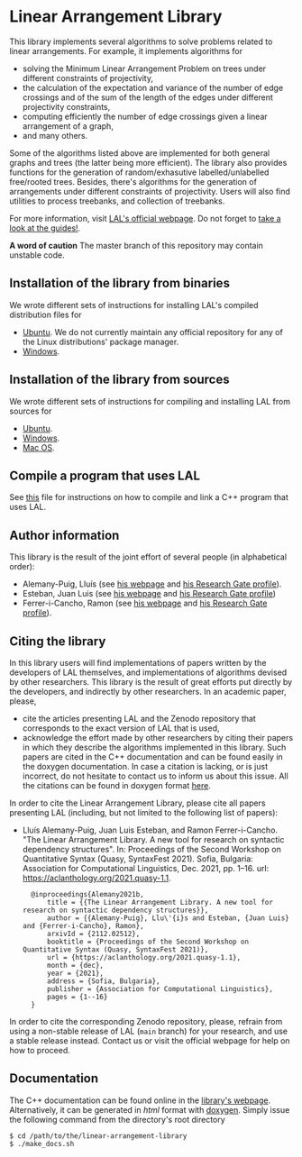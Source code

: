 # Linear Arrangement Library

This library implements several algorithms to solve problems related to linear arrangements. For example, it implements algorithms for

- solving the Minimum Linear Arrangement Problem on trees under different constraints of projectivity,
- the calculation of the expectation and variance of the number of edge crossings and of the sum of the length of the edges under different projectivity constraints,
- computing efficiently the number of edge crossings given a linear arrangement of a graph,
- and many others.

Some of the algorithms listed above are implemented for both general graphs and trees (the latter being more efficient). The library also provides functions for the generation of random/exhasutive labelled/unlabelled free/rooted trees. Besides, there's algorithms for the generation of arrangements under different constraints of projectivity. Users will also find utilities to process treebanks, and collection of treebanks.

For more information, visit [LAL's official webpage](https://cqllab.upc.edu/lal/). Do not forget to [take a look at the guides!](https://cqllab.upc.edu/lal/guides/).

**A word of caution** The master branch of this repository may contain unstable code.

## Installation of the library from binaries

We wrote different sets of instructions for installing LAL's compiled distribution files for

- [Ubuntu](https://github.com/LAL-project/linear-arrangement-library/blob/master/instructions/installation-library-binaries-linux.md). We do not currently maintain any official repository for any of the Linux distributions' package manager.
- [Windows](https://github.com/LAL-project/linear-arrangement-library/blob/master/instructions/installation-library-binaries-windows.md).

## Installation of the library from sources

We wrote different sets of instructions for compiling and installing LAL from sources for

- [Ubuntu](https://github.com/LAL-project/linear-arrangement-library/blob/master/instructions/installation-library-sources-ubuntu.md).
- [Windows](https://github.com/LAL-project/linear-arrangement-library/blob/master/instructions/installation-library-sources-windows.md).
- [Mac OS](https://github.com/LAL-project/linear-arrangement-library/blob/master/instructions/installation-library-sources-macos.md).

## Compile a program that uses LAL

See [this](https://github.com/LAL-project/linear-arrangement-library/blob/master/instructions/compiling-against-LAL.md) file for instructions on how to compile and link a C++ program that uses LAL.

## Author information

This library is the result of the joint effort of several people (in alphabetical order):

- Alemany-Puig, Lluís (see [his webpage](https://cqllab.upc.edu/people/lalemany/) and [his Research Gate profile](https://www.researchgate.net/profile/Lluis_Alemany-Puig)).
- Esteban, Juan Luis (see [his webpage](https://www.cs.upc.edu/~esteban/) and [his Research Gate profile](https://www.researchgate.net/profile/Juan_Esteban13))
- Ferrer-i-Cancho, Ramon (see [his webpage](https://cqllab.upc.edu/people/rferrericancho/) and [his Research Gate profile](https://www.cs.upc.edu/~rferrericancho/)).

## Citing the library

In this library users will find implementations of papers written by the developers of LAL themselves, and implementations of algorithms devised by other researchers. This library is the result of great efforts put directly by the developers, and indirectly by other researchers. In an academic paper, please,

- cite the articles presenting LAL and the Zenodo repository that corresponds to the exact version of LAL that is used,
- acknowledge the effort made by other researchers by citing their papers in which they describe the algorithms implemented in this library. Such papers are cited in the C++ documentation and can be found easily in the doxygen documentation. In case a citation is lacking, or is just incorrect, do not hesitate to contact us to inform us about this issue. All the citations can be found in doxygen format [here](https://github.com/LAL-project/linear-arrangement-library/blob/master/doxyconfig/bibliography.bib).

In order to cite the Linear Arrangement Library, please cite all papers presenting LAL (including, but not limited to the following list of papers):

- Lluı́s Alemany-Puig, Juan Luis Esteban, and Ramon Ferrer-i-Cancho. "The Linear Arrangement Library. A new tool for research on syntactic dependency structures". In: Proceedings of the Second Workshop on Quantitative Syntax (Quasy, SyntaxFest 2021). Sofia, Bulgaria: Association for Computational Linguistics, Dec. 2021, pp. 1–16. url: https://aclanthology.org/2021.quasy-1.1.

		@inproceedings{Alemany2021b,
			title = {{The Linear Arrangement Library. A new tool for research on syntactic dependency structures}},
			author = {{Alemany-Puig}, Llu\'{i}s and Esteban, {Juan Luis} and {Ferrer-i-Cancho}, Ramon},
			arxivId = {2112.02512},
			booktitle = {Proceedings of the Second Workshop on Quantitative Syntax (Quasy, SyntaxFest 2021)},
			url = {https://aclanthology.org/2021.quasy-1.1},
			month = {dec},
			year = {2021},
			address = {Sofia, Bulgaria},
			publisher = {Association for Computational Linguistics},
			pages = {1--16}
		}

In order to cite the corresponding Zenodo repository, please, refrain from using a non-stable release of LAL (`main` branch) for your research, and use a stable release instead. Contact us or visit the official webpage for help on how to proceed.

## Documentation

The C++ documentation can be found online in the [library's webpage](https://cqllab.upc.edu/lal/). Alternatively, it can be generated in _html_ format with [doxygen](http://doxygen.nl/). Simply issue the following command from the directory's root directory

	$ cd /path/to/the/linear-arrangement-library
	$ ./make_docs.sh


